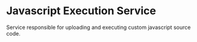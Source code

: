 # Javascript Execution Service

Service responsible for uploading and executing custom javascript source code.